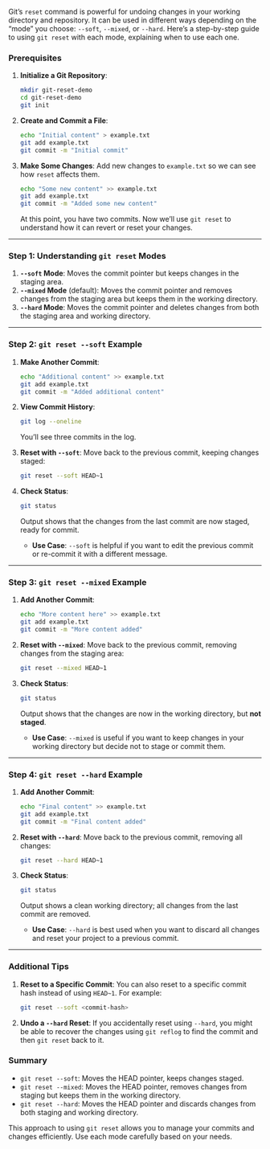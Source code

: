 Git’s `reset` command is powerful for undoing changes in your working directory and repository. It can be used in different ways depending on the “mode” you choose: `--soft`, `--mixed`, or `--hard`. Here’s a step-by-step guide to using `git reset` with each mode, explaining when to use each one.

### Prerequisites
1. **Initialize a Git Repository**:
   ```bash
   mkdir git-reset-demo
   cd git-reset-demo
   git init
   ```

2. **Create and Commit a File**:
   ```bash
   echo "Initial content" > example.txt
   git add example.txt
   git commit -m "Initial commit"
   ```

3. **Make Some Changes**:
   Add new changes to `example.txt` so we can see how `reset` affects them.
   ```bash
   echo "Some new content" >> example.txt
   git add example.txt
   git commit -m "Added some new content"
   ```

   At this point, you have two commits. Now we’ll use `git reset` to understand how it can revert or reset your changes.

---

### Step 1: Understanding `git reset` Modes

1. **`--soft` Mode**: Moves the commit pointer but keeps changes in the staging area.
2. **`--mixed` Mode** (default): Moves the commit pointer and removes changes from the staging area but keeps them in the working directory.
3. **`--hard` Mode**: Moves the commit pointer and deletes changes from both the staging area and working directory.

---

### Step 2: `git reset --soft` Example

1. **Make Another Commit**:
   ```bash
   echo "Additional content" >> example.txt
   git add example.txt
   git commit -m "Added additional content"
   ```

2. **View Commit History**:
   ```bash
   git log --oneline
   ```
   You’ll see three commits in the log.

3. **Reset with `--soft`**:
   Move back to the previous commit, keeping changes staged:
   ```bash
   git reset --soft HEAD~1
   ```

4. **Check Status**:
   ```bash
   git status
   ```
   Output shows that the changes from the last commit are now staged, ready for commit.

   - **Use Case**: `--soft` is helpful if you want to edit the previous commit or re-commit it with a different message.

---

### Step 3: `git reset --mixed` Example

1. **Add Another Commit**:
   ```bash
   echo "More content here" >> example.txt
   git add example.txt
   git commit -m "More content added"
   ```

2. **Reset with `--mixed`**:
   Move back to the previous commit, removing changes from the staging area:
   ```bash
   git reset --mixed HEAD~1
   ```

3. **Check Status**:
   ```bash
   git status
   ```
   Output shows that the changes are now in the working directory, but **not staged**.

   - **Use Case**: `--mixed` is useful if you want to keep changes in your working directory but decide not to stage or commit them.

---

### Step 4: `git reset --hard` Example

1. **Add Another Commit**:
   ```bash
   echo "Final content" >> example.txt
   git add example.txt
   git commit -m "Final content added"
   ```

2. **Reset with `--hard`**:
   Move back to the previous commit, removing all changes:
   ```bash
   git reset --hard HEAD~1
   ```

3. **Check Status**:
   ```bash
   git status
   ```
   Output shows a clean working directory; all changes from the last commit are removed.

   - **Use Case**: `--hard` is best used when you want to discard all changes and reset your project to a previous commit.

---

### Additional Tips

1. **Reset to a Specific Commit**:
   You can also reset to a specific commit hash instead of using `HEAD~1`. For example:
   ```bash
   git reset --soft <commit-hash>
   ```

2. **Undo a `--hard` Reset**:
   If you accidentally reset using `--hard`, you might be able to recover the changes using `git reflog` to find the commit and then `git reset` back to it.

### Summary

- `git reset --soft`: Moves the HEAD pointer, keeps changes staged.
- `git reset --mixed`: Moves the HEAD pointer, removes changes from staging but keeps them in the working directory.
- `git reset --hard`: Moves the HEAD pointer and discards changes from both staging and working directory.

This approach to using `git reset` allows you to manage your commits and changes efficiently. Use each mode carefully based on your needs.

